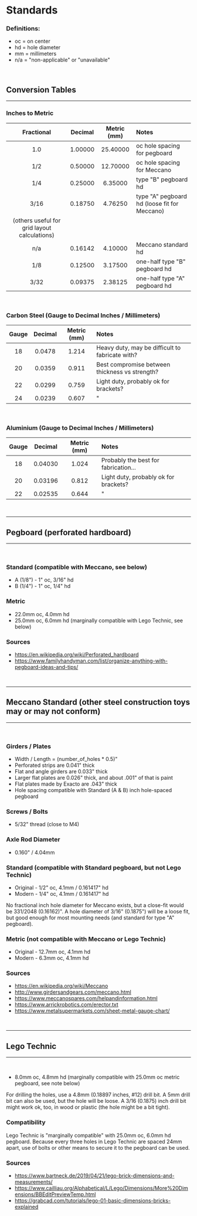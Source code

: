
# Standards

### Definitions:

* oc = on center
* hd = hole diameter
* mm = millimeters
* n/a = "non-applicable" or "unavailable"

<br>

## Conversion Tables
---

### Inches to Metric

| Fractional | Decimal | Metric (mm) | Notes
| :--------: | :-----: | :---------: | :---------------------------
|     1.0    | 1.00000 |   25.40000  | oc hole spacing for pegboard
|     1/2    | 0.50000 |   12.70000  | oc hole spacing for Meccano
|     1/4    | 0.25000 |    6.35000  | type "B" pegboard hd
|    3/16    | 0.18750 |    4.76250  | type "A" pegboard hd (loose fit for Meccano)
| (others useful for grid layout calculations)
|     n/a    | 0.16142 |    4.10000  | Meccano standard hd
|     1/8    | 0.12500 |    3.17500  | one-half type "B" pegboard hd
|    3/32    | 0.09375 |    2.38125  | one-half type "A" pegboard hd

<br>

### Carbon Steel (Gauge to Decimal Inches / Millimeters)

| Gauge | Decimal | Metric (mm) | Notes
| :---: | :-----: | :---------: | :---------------------------------------------
|   18  | 0.0478  |    1.214    | Heavy duty, may be difficult to fabricate with?
|   20  | 0.0359  |    0.911    | Best compromise between thickness vs strength?
|   22  | 0.0299  |    0.759    | Light duty, probably ok for brackets?
|   24  | 0.0239  |    0.607    | "

<br>

### Aluminium (Gauge to Decimal Inches / Millimeters)

| Gauge | Decimal | Metric (mm) | Notes
| :---: | :-----: | :---------: | :---------------------------------------------
|   18  | 0.04030 |    1.024    | Probably the best for fabrication...
|   20  | 0.03196 |    0.812    | Light duty, probably ok for brackets?
|   22  | 0.02535 |    0.644    | "

<br>

---
## Pegboard (perforated hardboard)
---

<br>

### Standard (compatible with Meccano, see below)

* A (1/8") - 1" oc, 3/16" hd
* B (1/4") - 1" oc, 1/4" hd

### Metric

* 22.0mm oc, 4.0mm hd
* 25.0mm oc, 6.0mm hd (marginally compatible with Lego Technic, see below)

### Sources

* https://en.wikipedia.org/wiki/Perforated_hardboard
* https://www.familyhandyman.com/list/organize-anything-with-pegboard-ideas-and-tips/

<br>

---
## Meccano Standard (other steel construction toys may or may not conform)
---

<br>

### Girders / Plates

* Width / Length = (number_of_holes * 0.5)"
* Perforated strips are 0.041" thick
* Flat and angle girders are 0.033" thick
* Larger flat plates are 0.026" thick, and about .001" of that is paint
* Flat plates made by Exacto are .043" thick
* Hole spacing compatible with Standard (A & B) inch hole-spaced pegboard

### Screws / Bolts

* 5/32" thread (close to M4)

### Axle Rod Diameter

* 0.160" / 4.04mm

### Standard (compatible with Standard pegboard, but not Lego Technic)

* Original - 1/2" oc, 4.1mm / 0.161417" hd
* Modern - 1/4" oc, 4.1mm / 0.161417" hd

No fractional inch hole diameter for Meccano exists, but a close-fit would be 331/2048 (0.16162)". A hole diameter of 3/16" (0.1875") will be a loose fit, but good enough for most mounting needs (and standard for type "A" pegboard).

### Metric (not compatible with Meccano or Lego Technic)

* Original - 12.7mm oc, 4.1mm hd
* Modern - 6.3mm oc, 4.1mm hd

### Sources

* https://en.wikipedia.org/wiki/Meccano
* http://www.girdersandgears.com/meccano.html
* https://www.meccanospares.com/helpandinformation.html
* https://www.arrickrobotics.com/erector.txt
* https://www.metalsupermarkets.com/sheet-metal-gauge-chart/

<br>

---
## Lego Technic
---

<br>

* 8.0mm oc, 4.8mm hd (marginally compatible with 25.0mm oc metric pegboard, see note below)

For drilling the holes, use a 4.8mm (0.18897 inches, #12) drill bit. A 5mm drill bit can also be used, but the hole will be loose. A 3/16 (0.1875) inch drill bit might work ok, too, in wood or plastic (the hole might be a bit tight).

### Compatibility

Lego Technic is "marginally compatible" with 25.0mm oc, 6.0mm hd pegboard. Because every three holes in Lego Technic are spaced 24mm apart, use of bolts or other means to secure it to the pegboard can be used.

### Sources

* https://www.bartneck.de/2019/04/21/lego-brick-dimensions-and-measurements/
* https://www.cailliau.org/Alphabetical/L/Lego/Dimensions/More%20Dimensions/BBEditPreviewTemp.html
* https://grabcad.com/tutorials/lego-01-basic-dimensions-bricks-explained